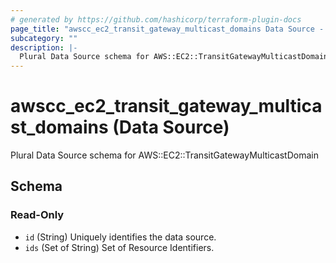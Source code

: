 ```yaml
---
# generated by https://github.com/hashicorp/terraform-plugin-docs
page_title: "awscc_ec2_transit_gateway_multicast_domains Data Source - terraform-provider-awscc"
subcategory: ""
description: |-
  Plural Data Source schema for AWS::EC2::TransitGatewayMulticastDomain
---
```


# awscc_ec2_transit_gateway_multicast_domains (Data Source)

Plural Data Source schema for AWS::EC2::TransitGatewayMulticastDomain



<!-- schema generated by tfplugindocs -->
## Schema

### Read-Only

- `id` (String) Uniquely identifies the data source.
- `ids` (Set of String) Set of Resource Identifiers.

